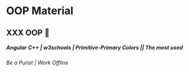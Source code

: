 # OOP Material
## XXX OOP 🍕
##### Angular C++ | w3schools | Primitive-Primary Colors || The most used
###### Be a Purist | Work Offline
